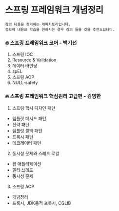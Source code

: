 # 스프링 프레임워크 개념정리

```
강의 내용을 정리하는 레퍼지토리입니다.
정확하 내용으 학습을 원하시는 경우 강의 들을 것을 추천드립니다.
```

### :fire: 스프링 프레임워크 코어 - 백기선
1. 스프링 IOC
2. Resource & Validation
3. 데이터 바인딩
4. spEL
5. 스프링 AOP
6. NULL-safety


### 🔥 스프링 프레임워크 핵심원리 고급편 - 김영한
1. 스프링 핵시 디자인 패턴
- 템플릿 메서드 패턴
- 전략 패턴
- 템플릿 콜백 패턴
- 프록시 패턴
- 데코레이터 패턴
2. 동시성 문제와 스레드 로컬
- 웹 애플리케이션
- 멀티 쓰레드
- 동시성 문제
3. 스프링 AOP
- 개념정리
- 프록시, JDK동적 프록시, CGLIB

